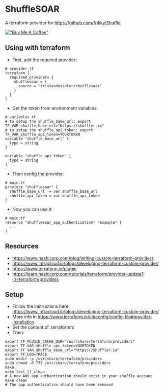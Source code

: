 # ShuffleSOAR
A terraform provider for https://github.com/frikky/Shuffle

[!["Buy Me A Coffee"](https://www.buymeacoffee.com/assets/img/custom_images/orange_img.png)](https://www.buymeacoffee.com/tristandostaler)

## Using with terraform
- First, add the required provider:
```
# provider.tf
terraform {
  required_providers {
    shufflesoar = {
      source = "tristandostaler/shufflesoar"
    }
  }
}
```
- Get the token from environment variables:
```
# variables.tf
# to setup the shuffle_base_url: export TF_VAR_shuffle_base_url="https://shuffler.io"
# to setup the shuffle_api_token: export TF_VAR_shuffle_api_token=YOURTOKEN
variable "shuffle_base_url" {
  type = string
}

variable "shuffle_api_token" {
  type = string
}
```
- Then config the provider:
```
# main.tf
provider "shufflesoar" {
  shuffle_base_url  = var.shuffle_base_url
  shuffle_api_token = var.shuffle_api_token
}
```
- Now you can use it:
```
# main.tf
resource "shufflesoar_app_authentication" "example" {
  ...
}
```

## Resources
- https://www.hashicorp.com/blog/writing-custom-terraform-providers
- https://www.infracloud.io/blogs/developing-terraform-custom-provider/
- https://www.terraform.io/plugin
- https://learn.hashicorp.com/tutorials/terraform/provider-update?in=terraform/providers

## Setup
- Follow the instructions here: https://www.infracloud.io/blogs/developing-terraform-custom-provider/
- More info in https://www.terraform.io/cli/config/config-file#provider-installation
- Set the content of .terraformrc
- Then:
```
export TF_PLUGIN_CACHE_DIR="/usr/share/terraform/providers"
export TF_VAR_shuffle_api_token=YOURTOKEN
export TF_VAR_shuffle_base_url="https://shuffler.io"
export TF_LOG=TRACE
sudo mkdir -p /usr/share/terraform/providers
sudo chmod -R 777 /usr/share/terraform/providers
make
make test_tf_clean
# A new AWS app authentication should exist in your shuffle account
make clean
# The app authentication should have been removed
```
